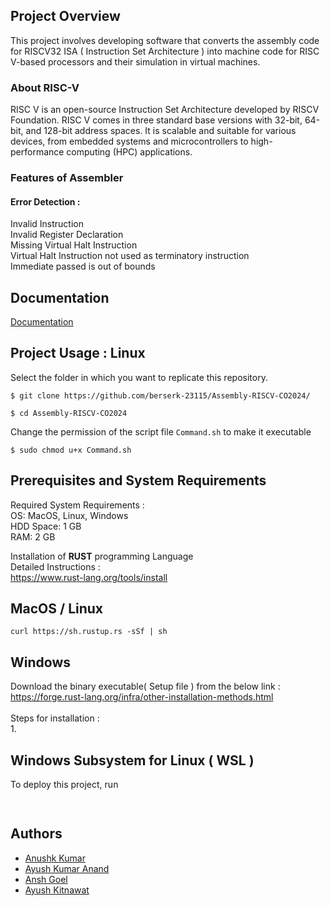 
## Project Overview
This project involves developing software that converts the assembly code for RISCV32 ISA ( Instruction Set Architecture ) into machine code for RISC V-based processors and their simulation  in virtual machines. 
### About RISC-V
RISC V is an open-source Instruction Set Architecture developed by RISCV Foundation.   RISC V comes in three standard base versions with 32-bit, 64-bit, and 128-bit address spaces. It  is scalable and suitable for various devices, from embedded systems and microcontrollers to high-performance computing (HPC) applications.

### Features of Assembler
#### Error Detection : 

Invalid Instruction\
Invalid Register Declaration\
Missing Virtual Halt Instruction\
Virtual Halt Instruction not used as terminatory instruction\
Immediate passed is out of bounds


#### 

## Documentation

[Documentation](https://drive.google.com/file/d/1YbpAAX5xA26BjEXvGWXZL8_1BQg3h-29/view?usp=sharing)

## Project Usage : Linux

Select the folder in which you want to replicate this repository. 
```
$ git clone https://github.com/berserk-23115/Assembly-RISCV-CO2024/
```
```
$ cd Assembly-RISCV-CO2024
```
Change the permission of the script file ```Command.sh``` to make it executable
```
$ sudo chmod u+x Command.sh
```
## Prerequisites and System Requirements

Required System Requirements :\
OS:  MacOS, Linux, Windows\
HDD Space: 1 GB\
RAM: 2 GB


Installation of **RUST** programming Language \
Detailed Instructions :\
https://www.rust-lang.org/tools/install
## MacOS / Linux
```
curl https://sh.rustup.rs -sSf | sh
```
## Windows
Download the binary executable( Setup file ) from the below link :\
https://forge.rust-lang.org/infra/other-installation-methods.html \
\
Steps for installation :\
1.
## Windows Subsystem for Linux ( WSL )
To deploy this project, run

```bash
  
```


## Authors

- [Anushk Kumar](https://github.com/berserk-23115)
- [Ayush  Kumar Anand](https://github.com/ayushk-1801)
- [Ansh Goel](https://github.com/AnshG12)
- [Ayush Kitnawat](https://github.com/ayush-kitnawat-2023160)
